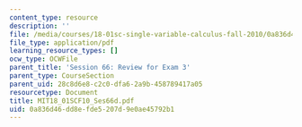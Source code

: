 ```yaml
---
content_type: resource
description: ''
file: /media/courses/18-01sc-single-variable-calculus-fall-2010/0a836d46dd8efde5207d9e0ae45792b1_MIT18_01SCF10_Ses66d.pdf
file_type: application/pdf
learning_resource_types: []
ocw_type: OCWFile
parent_title: 'Session 66: Review for Exam 3'
parent_type: CourseSection
parent_uid: 28c8d6e8-c2c0-dfa6-2a9b-458789417a05
resourcetype: Document
title: MIT18_01SCF10_Ses66d.pdf
uid: 0a836d46-dd8e-fde5-207d-9e0ae45792b1
---
```

